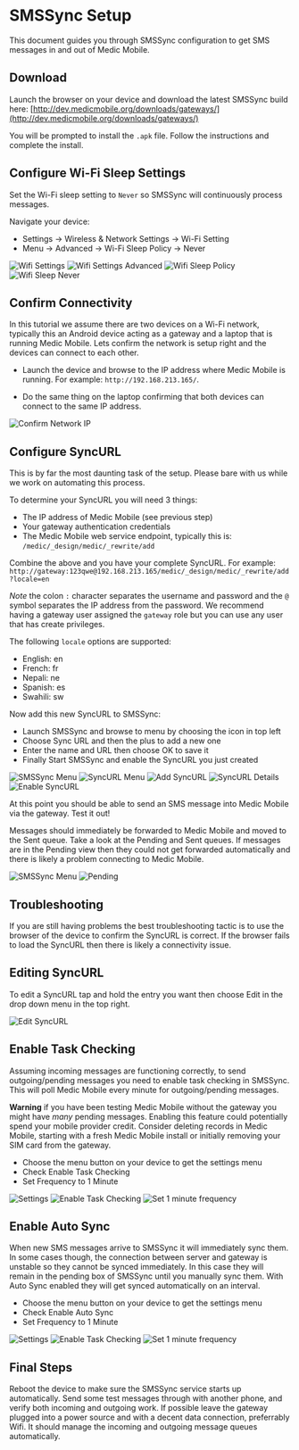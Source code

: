 # SMSSync Setup

This document guides you through SMSSync configuration to get SMS 
messages in and out of Medic Mobile.

## Download

Launch the browser on your device and download the latest SMSSync build here: 
[http://dev.medicmobile.org/downloads/gateways/](http://dev.medicmobile.org/downloads/gateways/)

You will be prompted to install the `.apk` file. Follow the instructions and
complete the install.

## Configure Wi-Fi Sleep Settings

Set the Wi-Fi sleep setting to `Never` so SMSSync will continuously process messages.

Navigate your device:

* Settings -> Wireless & Network Settings -> Wi-Fi Setting
* Menu -> Advanced -> Wi-Fi Sleep Policy -> Never

![Wifi Settings](img/smssync/wifi-settings.png)
![Wifi Settings Advanced](img/smssync/wifi-settings-adv.png)
![Wifi Sleep Policy](img/smssync/wifi-sleep-policy.png)
![Wifi Sleep Never](img/smssync/wifi-sleep-never.png)

## Confirm Connectivity

In this tutorial we assume there are two devices on a Wi-Fi network, typically
this an Android device acting as a gateway and a laptop that is running Medic Mobile.
Lets confirm the network is setup right and the devices can connect to each
other.  

* Launch the device and browse to the IP address where Medic Mobile is running.
For example: `http://192.168.213.165/`.

* Do the same thing on the laptop confirming that both devices can connect to
the same IP address.

![Confirm Network IP](img/smssync/confirm-network.png)

## Configure SyncURL

This is by far the most daunting task of the setup.  Please bare with us while
we work on automating this process.

To determine your SyncURL you will need 3 things:

* The IP address of Medic Mobile (see previous step)
* Your gateway authentication credentials
* The Medic Mobile web service endpoint, typically this is:
`/medic/_design/medic/_rewrite/add` 

Combine the above and you have your complete SyncURL. For example:
`http://gateway:123qwe@192.168.213.165/medic/_design/medic/_rewrite/add?locale=en`

*Note* the colon `:` character separates the username and password and the `@` symbol
separates the IP address from the password.  We recommend having a gateway user
assigned the `gateway` role but you can use any user that has create
privileges.

The following `locale` options are supported: 

* English: en
* French: fr
* Nepali: ne
* Spanish: es
* Swahili: sw

Now add this new SyncURL to SMSSync:

* Launch SMSSync and browse to menu by choosing the icon in top left
* Choose Sync URL and then the plus to add a new one
* Enter the name and URL then choose OK to save it
* Finally Start SMSSync and enable the SyncURL you just created

![SMSSync Menu](img/smssync/menu.png)
![SyncURL Menu](img/smssync/menu-syncurl.png)
![Add SyncURL](img/smssync/add-syncurl.png)
![SyncURL Details](img/smssync/syncurl-details.png)
![Enable SyncURL](img/smssync/enable-syncurl.png)

At this point you should be able to send an SMS message into Medic Mobile via the gateway.  Test it out! 

Messages should immediately be forwarded to Medic Mobile and moved to the Sent queue.  Take a look at the Pending and Sent queues.  If messages are in the Pending view then they could not get forwarded automatically and there is likely a problem connecting to Medic Mobile.

![SMSSync Menu](img/smssync/menu-insyncurl.png)
![Pending](img/smssync/menu-pending.png)


## Troubleshooting

If you are still having problems the best troubleshooting tactic is to use the browser of the device to confirm the SyncURL is correct.  If the browser fails to load the SyncURL then there is likely a connectivity issue.

## Editing SyncURL

To edit a SyncURL tap and hold the entry you want then choose Edit in the drop down menu in the top right.

![Edit SyncURL](img/smssync/edit-syncurl.png)

## Enable Task Checking

Assuming incoming messages are functioning correctly, to send outgoing/pending
messages you need to enable task checking in SMSSync.  This will poll Medic Mobile
every minute for outgoing/pending messages. 

**Warning** if you have been testing Medic Mobile without the gateway you might have
*many* pending messages.  Enabling this feature could potentially spend your
mobile provider credit.  Consider deleting records in Medic Mobile, starting with a
fresh Medic Mobile install or initially removing your SIM card from the gateway.

* Choose the menu button on your device to get the settings menu
* Check Enable Task Checking
* Set Frequency to 1 Minute

![Settings](img/smssync/settings-fromsyncurl.png)
![Enable Task Checking](img/smssync/enable-task-checking.png)
![Set 1 minute frequency](img/smssync/freq-1minute.png)


## Enable Auto Sync

When new SMS messages arrive to SMSSync it will immediately sync them.  In some cases though, the connection between server and gateway is unstable so they cannot be synced immediately.  In this case they will remain in the pending box of SMSSync until you manually sync them.  With Auto Sync enabled they will get synced automatically on an interval.  

* Choose the menu button on your device to get the settings menu
* Check Enable Auto Sync
* Set Frequency to 1 Minute


![Settings](img/smssync/settings-fromsyncurl-2.png)
![Enable Task Checking](img/smssync/enable-autosync.png)
![Set 1 minute frequency](img/smssync/enable-autosync-freq1min.png)

## Final Steps

Reboot the device to make sure the SMSSync service starts up automatically.
Send some test messages through with another phone, and verify both incoming 
and outgoing work.  If possible leave the gateway plugged into a power source 
and with a decent data connection, preferrably Wifi.  It should manage the 
incoming and outgoing message queues automatically.
